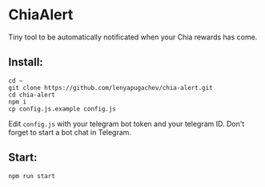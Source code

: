 # ChiaAlert

Tiny tool to be automatically notificated when your Chia rewards has come.

## Install:

```
cd ~
git clone https://github.com/lenyapugachev/chia-alert.git
cd chia-alert
npm i
cp config.js.example config.js
```

Edit `config.js` with your telegram bot token and your telegram ID. Don't forget to start a bot chat in Telegram.

## Start:

```
npm run start
```
